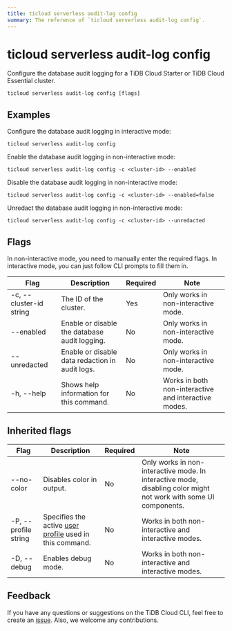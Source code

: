 ```yaml
---
title: ticloud serverless audit-log config
summary: The reference of `ticloud serverless audit-log config`.
---
```


# ticloud serverless audit-log config

Configure the database audit logging for a TiDB Cloud Starter or TiDB Cloud Essential cluster.

```shell
ticloud serverless audit-log config [flags]
```

## Examples

Configure the database audit logging in interactive mode:

```shell
ticloud serverless audit-log config
```

Enable the database audit logging in non-interactive mode:

```shell
ticloud serverless audit-log config -c <cluster-id> --enabled
```

Disable the database audit logging in non-interactive mode:

```shell
ticloud serverless audit-log config -c <cluster-id> --enabled=false
```

Unredact the database audit logging in non-interactive mode:

```shell
ticloud serverless audit-log config -c <cluster-id> --unredacted
```

## Flags

In non-interactive mode, you need to manually enter the required flags. In interactive mode, you can just follow CLI prompts to fill them in.

| Flag                    | Description                                                                 | Required | Note                                                 |
|-------------------------|-----------------------------------------------------------------------------|----------|------------------------------------------------------|
| -c, --cluster-id string | The ID of the cluster.                                       | Yes      | Only works in non-interactive mode.                  |
| --enabled               | Enable or disable the database audit logging.                              | No       | Only works in non-interactive mode.                  |
| --unredacted            | Enable or disable data redaction in audit logs.                             | No       | Only works in non-interactive mode.                  |
| -h, --help              | Shows help information for this command.                                   | No       | Works in both non-interactive and interactive modes. |

## Inherited flags

| Flag                 | Description                                                                                          | Required | Note                                                                                                             |
|----------------------|------------------------------------------------------------------------------------------------------|----------|------------------------------------------------------------------------------------------------------------------|
| --no-color           | Disables color in output.                                                                            | No       | Only works in non-interactive mode. In interactive mode, disabling color might not work with some UI components. |
| -P, --profile string | Specifies the active [user profile](/tidb-cloud/cli-reference.md#user-profile) used in this command. | No       | Works in both non-interactive and interactive modes.                                                             |
| -D, --debug          | Enables debug mode.                                                                                  | No       | Works in both non-interactive and interactive modes.                                                             |

## Feedback

If you have any questions or suggestions on the TiDB Cloud CLI, feel free to create an [issue](https://github.com/tidbcloud/tidbcloud-cli/issues/new/choose). Also, we welcome any contributions.
